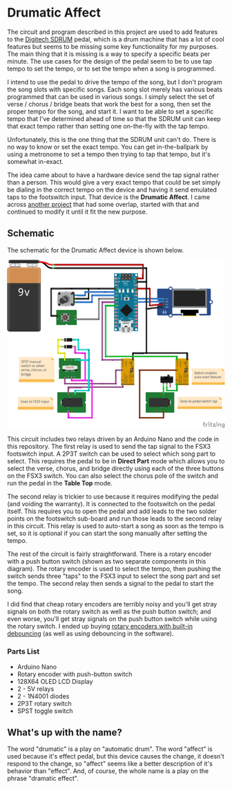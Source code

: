 # Drumatic Affect

The circuit and program described in this project are used to add features to the 
[Digitech SDRUM](https://www.digitech.com/band-creator/SDRUM.html)
pedal, which is a drum machine that has a lot of cool features but seems to be missing some
key functionality for my purposes. The main thing that it is missing is a way to specify
a specific beats per minute. The use cases for the design of the pedal seem to be to use tap
tempo to set the tempo, or to set the tempo when a song is programmed.

I intend to use the pedal to drive the tempo of the song, but I don't program the song slots
with specific songs. Each song slot merely has various beats programmed that can be used in 
various songs. I simply select the set of verse / chorus / bridge beats that work the best for
a song, then set the proper tempo for the song, and start it. I want to be able to set a 
specific tempo that I've determined ahead of time so that the SDRUM unit can keep that exact
tempo rather than setting one on-the-fly with the tap tempo.

Unfortunately, this is the one thing that the SDRUM unit can't do. There is no way to know or set
the exact tempo. You can get in-the-ballpark by using a metronome to set a tempo then trying to
tap that tempo, but it's somewhat in-exact.

The idea came about to have a hardware device send the tap signal rather than a person. This would
give a very exact tempo that could be set simply be dialing in the correct tempo on the device
and having it send emulated taps to the footswitch input. That device is the **Drumatic Affect**.
I came across [another project](https://www.instructables.com/Arduino-Metronome/) that had some 
overlap, started with that and continued to modify it until it fit the new purpose.

## Schematic

The schematic for the Drumatic Affect device is shown below.

![Schematic diagram](DrumaticAffect_bb.png)

This circuit includes two relays driven by an Arduino Nano and the code in this repository.
The first relay is used to send the tap signal to the FSX3 footswitch input. A 2P3T switch can
be used to select which song part to select. This requires the pedal to be in **Direct Part**
mode which allows you to select the verse, chorus, and bridge directly using each of the three
buttons on the FSX3 switch. You can also select the chorus pole of the switch and run the 
pedal in the **Table Top** mode.

The second relay is trickier to use because it requires modifying the pedal (and voiding the
warranty). It is connected to the footswitch on the pedal itself. This requires you to open
the pedal and add leads to the two solder points on the footswitch sub-board and run those
leads to the second relay in this circuit. This relay is used to auto-start a song as soon
as the tempo is set, so it is optional if you can start the song manually after setting the
tempo.

The rest of the circuit is fairly straightforward. There is a rotary encoder with a push button 
switch (shown as two separate components in this diagram). The rotary encoder is used to select
the tempo, then pushing the switch sends three "taps" to the FSX3 input to select the song
part and set the tempo. The second relay then sends a signal to the pedal to start the song.

I did find that cheap rotary encoders are terribly noisy and you'll get stray signals on both
the rotary switch as well as the push button switch; and even worse, you'll get stray signals
on the push button switch while using the rotary switch. I ended up buying [rotary encoders
with built-in debouncing](https://www.tindie.com/products/fabteck/24-steps-rotary-encoder-and-debouncing-circuit/)
(as well as using debouncing in the software).

### Parts List

* Arduino Nano
* Rotary encoder with push-button switch
* 128X64 OLED LCD Display
* 2 - 5V relays
* 2 - 1N4001 diodes
* 2P3T rotary switch
* SPST toggle switch

## What's up with the name?

The word "drumatic" is a play on "automatic drum". The word "affect" is used because it's 
effect pedal, but this device causes the change, it doesn't respond to the change, so "affect"
seems like a better description of it's behavior than "effect". And, of course, the whole
name is a play on the phrase "dramatic effect".
